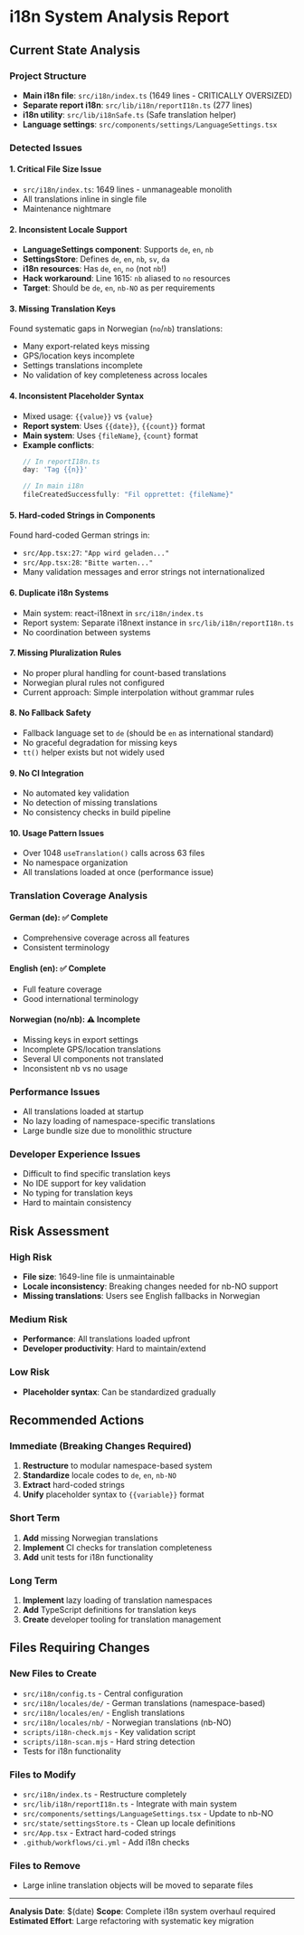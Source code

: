 # i18n System Analysis Report

## Current State Analysis

### Project Structure
- **Main i18n file**: `src/i18n/index.ts` (1649 lines - CRITICALLY OVERSIZED)
- **Separate report i18n**: `src/lib/i18n/reportI18n.ts` (277 lines)
- **i18n utility**: `src/lib/i18nSafe.ts` (Safe translation helper)
- **Language settings**: `src/components/settings/LanguageSettings.tsx`

### Detected Issues

#### 1. **Critical File Size Issue**
- `src/i18n/index.ts`: 1649 lines - unmanageable monolith
- All translations inline in single file
- Maintenance nightmare

#### 2. **Inconsistent Locale Support**
- **LanguageSettings component**: Supports `de`, `en`, `nb`
- **SettingsStore**: Defines `de`, `en`, `nb`, `sv`, `da`  
- **i18n resources**: Has `de`, `en`, `no` (not `nb`!)
- **Hack workaround**: Line 1615: `nb` aliased to `no` resources
- **Target**: Should be `de`, `en`, `nb-NO` as per requirements

#### 3. **Missing Translation Keys**
Found systematic gaps in Norwegian (`no`/`nb`) translations:
- Many export-related keys missing
- GPS/location keys incomplete
- Settings translations incomplete
- No validation of key completeness across locales

#### 4. **Inconsistent Placeholder Syntax**
- Mixed usage: `{{value}}` vs `{value}`
- **Report system**: Uses `{{date}}`, `{{count}}` format
- **Main system**: Uses `{fileName}`, `{count}` format
- **Example conflicts**:
  ```typescript
  // In reportI18n.ts
  day: 'Tag {{n}}'
  
  // In main i18n
  fileCreatedSuccessfully: "Fil opprettet: {fileName}"
  ```

#### 5. **Hard-coded Strings in Components**
Found hard-coded German strings in:
- `src/App.tsx:27`: `"App wird geladen..."`
- `src/App.tsx:28`: `"Bitte warten..."`
- Many validation messages and error strings not internationalized

#### 6. **Duplicate i18n Systems**
- Main system: react-i18next in `src/i18n/index.ts`
- Report system: Separate i18next instance in `src/lib/i18n/reportI18n.ts`
- No coordination between systems

#### 7. **Missing Pluralization Rules**
- No proper plural handling for count-based translations
- Norwegian plural rules not configured
- Current approach: Simple interpolation without grammar rules

#### 8. **No Fallback Safety**
- Fallback language set to `de` (should be `en` as international standard)
- No graceful degradation for missing keys
- `tt()` helper exists but not widely used

#### 9. **No CI Integration**
- No automated key validation
- No detection of missing translations
- No consistency checks in build pipeline

#### 10. **Usage Pattern Issues**
- Over 1048 `useTranslation()` calls across 63 files
- No namespace organization
- All translations loaded at once (performance issue)

### Translation Coverage Analysis

#### German (de): ✅ Complete
- Comprehensive coverage across all features
- Consistent terminology

#### English (en): ✅ Complete  
- Full feature coverage
- Good international terminology

#### Norwegian (no/nb): ⚠️ **Incomplete**
- Missing keys in export settings
- Incomplete GPS/location translations  
- Several UI components not translated
- Inconsistent nb vs no usage

### Performance Issues
- All translations loaded at startup
- No lazy loading of namespace-specific translations
- Large bundle size due to monolithic structure

### Developer Experience Issues
- Difficult to find specific translation keys
- No IDE support for key validation
- No typing for translation keys
- Hard to maintain consistency

## Risk Assessment

### High Risk
- **File size**: 1649-line file is unmaintainable
- **Locale inconsistency**: Breaking changes needed for nb-NO support
- **Missing translations**: Users see English fallbacks in Norwegian

### Medium Risk  
- **Performance**: All translations loaded upfront
- **Developer productivity**: Hard to maintain/extend

### Low Risk
- **Placeholder syntax**: Can be standardized gradually

## Recommended Actions

### Immediate (Breaking Changes Required)
1. **Restructure** to modular namespace-based system
2. **Standardize** locale codes to `de`, `en`, `nb-NO`
3. **Extract** hard-coded strings
4. **Unify** placeholder syntax to `{{variable}}` format

### Short Term
1. **Add** missing Norwegian translations
2. **Implement** CI checks for translation completeness
3. **Add** unit tests for i18n functionality

### Long Term  
1. **Implement** lazy loading of translation namespaces
2. **Add** TypeScript definitions for translation keys
3. **Create** developer tooling for translation management

## Files Requiring Changes

### New Files to Create
- `src/i18n/config.ts` - Central configuration
- `src/i18n/locales/de/` - German translations (namespace-based)
- `src/i18n/locales/en/` - English translations  
- `src/i18n/locales/nb/` - Norwegian translations (nb-NO)
- `scripts/i18n-check.mjs` - Key validation script
- `scripts/i18n-scan.mjs` - Hard string detection
- Tests for i18n functionality

### Files to Modify
- `src/i18n/index.ts` - Restructure completely
- `src/lib/i18n/reportI18n.ts` - Integrate with main system
- `src/components/settings/LanguageSettings.tsx` - Update to nb-NO
- `src/state/settingsStore.ts` - Clean up locale definitions
- `src/App.tsx` - Extract hard-coded strings
- `.github/workflows/ci.yml` - Add i18n checks

### Files to Remove  
- Large inline translation objects will be moved to separate files

---

**Analysis Date**: $(date)
**Scope**: Complete i18n system overhaul required
**Estimated Effort**: Large refactoring with systematic key migration